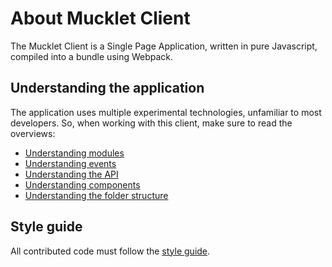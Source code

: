# About Mucklet Client

The Mucklet Client is a Single Page Application, written in pure Javascript,
compiled into a bundle using Webpack.

## Understanding the application

The application uses multiple experimental technologies, unfamiliar to most
developers. So, when working with this client, make sure to read the overviews:

* [Understanding modules](./understanding-modules.md)
* [Understanding events](./understanding-events.md)
* [Understanding the API](./understanding-api.md)
* [Understanding components](./understanding-components.md)
* [Understanding the folder structure](./understanding-folders.md)


## Style guide

All contributed code must follow the [style guide](./style-guide.md).

